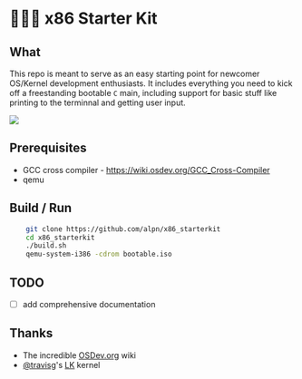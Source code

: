 👷🏻‍♂️ x86 Starter Kit
===

What
---
This repo is meant to serve as an easy starting point for newcomer OS/Kernel development enthusiasts.
It includes everything you need to kick off a freestanding bootable `C` main, including support for basic stuff like printing to the terminnal and getting user input.

![](https://github.com/alpn/x86_starterkit/raw/master/.media/files.gif)

Prerequisites
---
* GCC cross compiler - https://wiki.osdev.org/GCC_Cross-Compiler
* qemu

Build / Run
---
```bash
    git clone https://github.com/alpn/x86_starterkit
    cd x86_starterkit
    ./build.sh
    qemu-system-i386 -cdrom bootable.iso

```

TODO
---
- [ ] add comprehensive documentation

Thanks
---
* The incredible [OSDev.org](https://wiki.osdev.org/) wiki
* [@travisg](https://github.com/travisg)'s [LK](https://github.com/littlekernel/lk) kernel
